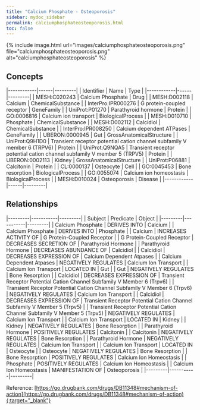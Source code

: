 ```yaml
---
title: "Calcium Phosphate - Osteoporosis"
sidebar: mydoc_sidebar
permalink: calciumphosphateosteoporosis.html
toc: false 
---
```


{% include image.html url="images/calciumphosphateosteoporosis.png" file="calciumphosphateosteoporosis.png" alt="calciumphosphateosteoporosis" %}

## Concepts

|------------|------|---------|
| Identifier | Name | Type    |
|------------|------|---------|
| MESH:C020243 | Calcium Phosphate | Drug |
| MESH:D002118 | Calcium | ChemicalSubstance |
| InterPro:IPR000276 | G protein-coupled receptor | GeneFamily |
| UniProt:P01270 | Parathyroid hormone | Protein |
| GO:0006816 | Calcium ion transport | BiologicalProcess |
| MESH:D010710 | Phosphate | ChemicalSubstance |
| MESH:D002112 | Calcidiol | ChemicalSubstance |
| InterPro:IPR008250 | Calcium dependent ATPases | GeneFamily |
| UBERON:0000945 | Gut | GrossAnatomicalStructure |
| UniProt:Q9H1D0 | Transient receptor potential cation channel subfamily V member 6 (TRPV6) | Protein |
| UniProt:Q9NQA5 | Transient receptor potential cation channel subfamily V member 5 (TRPV5) | Protein |
| UBERON:0002113 | Kidney | GrossAnatomicalStructure |
| UniProt:P06881 | Calcitonin | Protein |
| CL:0000137 | Osteocyte | Cell |
| GO:0045453 | Bone resorption | BiologicalProcess |
| GO:0055074 | Calcium ion homeostasis | BiologicalProcess |
| MESH:D010024 | Osteoporosis | Disease |
|------------|------|---------|

## Relationships

|---------|-----------|---------|
| Subject | Predicate | Object  |
|---------|-----------|---------|
| Calcium Phosphate | DERIVES INTO | Calcium |
| Calcium Phosphate | DERIVES INTO | Phosphate |
| Calcium | INCREASES ACTIVITY OF | G Protein-Coupled Receptor |
| G Protein-Coupled Receptor | DECREASES SECRETION OF | Parathyroid Hormone |
| Parathyroid Hormone | DECREASES ABUNDANCE OF | Calcidiol |
| Calcidiol | DECREASES EXPRESSION OF | Calcium Dependent Atpases |
| Calcium Dependent Atpases | NEGATIVELY REGULATES | Calcium Ion Transport |
| Calcium Ion Transport | LOCATED IN | Gut |
| Gut | NEGATIVELY REGULATES | Bone Resorption |
| Calcidiol | DECREASES EXPRESSION OF | Transient Receptor Potential Cation Channel Subfamily V Member 6 (Trpv6) |
| Transient Receptor Potential Cation Channel Subfamily V Member 6 (Trpv6) | NEGATIVELY REGULATES | Calcium Ion Transport |
| Calcidiol | DECREASES EXPRESSION OF | Transient Receptor Potential Cation Channel Subfamily V Member 5 (Trpv5) |
| Transient Receptor Potential Cation Channel Subfamily V Member 5 (Trpv5) | NEGATIVELY REGULATES | Calcium Ion Transport |
| Calcium Ion Transport | LOCATED IN | Kidney |
| Kidney | NEGATIVELY REGULATES | Bone Resorption |
| Parathyroid Hormone | POSITIVELY REGULATES | Calcitonin |
| Calcitonin | NEGATIVELY REGULATES | Bone Resorption |
| Parathyroid Hormone | NEGATIVELY REGULATES | Calcium Ion Transport |
| Calcium Ion Transport | LOCATED IN | Osteocyte |
| Osteocyte | NEGATIVELY REGULATES | Bone Resorption |
| Bone Resorption | POSITIVELY REGULATES | Calcium Ion Homeostasis |
| Phosphate | POSITIVELY REGULATES | Calcium Ion Homeostasis |
| Calcium Ion Homeostasis | MANIFESTATION OF | Osteoporosis |
|---------|-----------|---------|

Reference: [https://go.drugbank.com/drugs/DB11348#mechanism-of-action](https://go.drugbank.com/drugs/DB11348#mechanism-of-action){:target="_blank"}